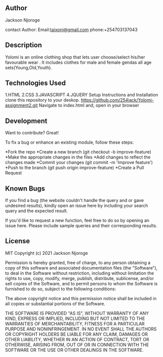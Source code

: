 ## Author

Jackson Njoroge

contact Author: Email:taixonj@gmail.com
                phone:+254703137043

## Description

  Yolomi is an online clothing shop that lets user choose/select his/her favourable wear . 
  It includes clothes for male and female gendas all age sets(Young,Old,Youth).


## Technologies Used


1.HTML
2.CSS
3.JAVASCRIPT
4.JQUERY
 Setup Instructions and Installation
 clone this repository to your deskop. https://github.com/254jack/Yolomi-assignment2.git
 Navigate to index.html and,
 open in your browser


## Development
Want to contribute? Great!

To fix a bug or enhance an existing module, follow these steps:

*Fork the repo
*Create a new branch (git checkout -b improve-feature)
*Make the appropriate changes in the files
*Add changes to reflect the changes made
*Commit your changes (git commit -m 'Improve feature')
*Push to the branch (git push origin improve-feature)
*Create a Pull Request

## Known Bugs

If you find a bug (the website couldn't handle the query and or gave undesired results), kindly open an issue here by including your search query and the expected result.

If you'd like to request a new function, feel free to do so by opening an issue here. Please include sample queries and their corresponding results.

## License
MIT Copyright (c) 2021 Jackson Njoroge

Permission is hereby granted, free of charge, to any person obtaining a copy of this software and associated documentation files (the "Software"), to deal in the Software without restriction, including without limitation the rights to use, copy, modify, merge, publish, distribute, sublicense, and/or sell copies of the Software, and to permit persons to whom the Software is furnished to do so, subject to the following conditions:

The above copyright notice and this permission notice shall be included in all copies or substantial portions of the Software.

THE SOFTWARE IS PROVIDED "AS IS", WITHOUT WARRANTY OF ANY KIND, EXPRESS OR IMPLIED, INCLUDING BUT NOT LIMITED TO THE WARRANTIES OF MERCHANTABILITY, FITNESS FOR A PARTICULAR PURPOSE AND NONINFRINGEMENT. IN NO EVENT SHALL THE AUTHORS OR COPYRIGHT HOLDERS BE LIABLE FOR ANY CLAIM, DAMAGES OR OTHER LIABILITY, WHETHER IN AN ACTION OF CONTRACT, TORT OR OTHERWISE, ARISING FROM, OUT OF OR IN CONNECTION WITH THE SOFTWARE OR THE USE OR OTHER DEALINGS IN THE SOFTWARE.

       